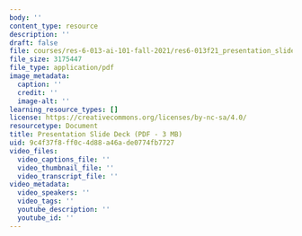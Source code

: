 ```yaml
---
body: ''
content_type: resource
description: ''
draft: false
file: courses/res-6-013-ai-101-fall-2021/res6-013f21_presentation_slides.pdf
file_size: 3175447
file_type: application/pdf
image_metadata:
  caption: ''
  credit: ''
  image-alt: ''
learning_resource_types: []
license: https://creativecommons.org/licenses/by-nc-sa/4.0/
resourcetype: Document
title: Presentation Slide Deck (PDF - 3 MB)
uid: 9c4f37f8-ff0c-4d88-a46a-de0774fb7727
video_files:
  video_captions_file: ''
  video_thumbnail_file: ''
  video_transcript_file: ''
video_metadata:
  video_speakers: ''
  video_tags: ''
  youtube_description: ''
  youtube_id: ''
---
```

